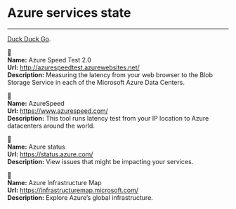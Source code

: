 # Azure services state
---

[Duck Duck Go](https://duckduckgo.com).

🔗  
**Name:** Azure Speed Test 2.0  
**Url:** http://azurespeedtest.azurewebsites.net/  
**Description:** Measuring the latency from your web browser to the Blob Storage Service in each of the Microsoft Azure Data Centers.  

🔗  
**Name:** AzureSpeed  
**Url:** https://www.azurespeed.com/  
**Description:** This tool runs latency test from your IP location to Azure datacenters around the world.  

🔗  
**Name:** Azure status  
**Url:** https://status.azure.com/  
**Description:** View issues that might be impacting your services.  

🔗  
**Name:** Azure Infrastructure Map  
**Url:** https://infrastructuremap.microsoft.com/  
**Description:** Explore Azure’s global infrastructure.  

